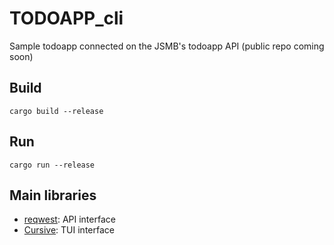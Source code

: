 # TODOAPP_cli
Sample todoapp connected on the JSMB's todoapp API (public repo coming soon)

## Build
```
cargo build --release
```

## Run
```
cargo run --release
```

## Main libraries

* [reqwest](https://github.com/seanmonstar/reqwest): API interface
* [Cursive](https://github.com/gyscos/cursive): TUI interface
